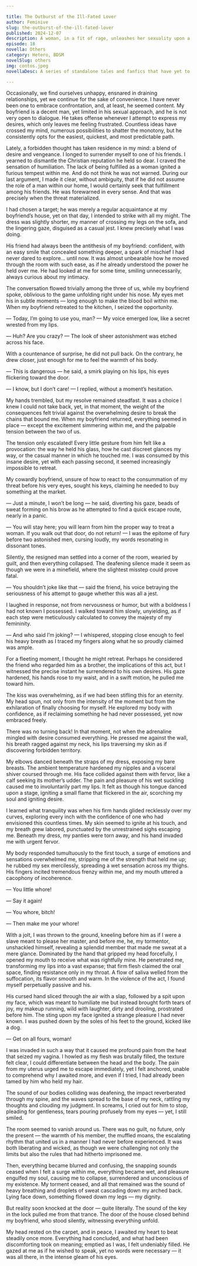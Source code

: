 ```yaml
---

title: The Outburst of the Ill-Fated Lover
author: Feminive
slug: the-outburst-of-the-ill-fated-lover
published: 2024-12-07
description: A woman, in a fit of rage, unleashes her sexuality upon a friend of her boyfriend in a manner both beautiful and poetic.
episode: 18
novella: Others
category: Hetero, BDSM
novelSlug: others
img: contos.jpeg
novellaDesc: A series of standalone tales and fanfics that have yet to be woven into a larger narrative.

---
```


Occasionally, we find ourselves unhappy, ensnared in draining relationships, yet we continue for the sake of convenience. I have never been one to embrace confrontation, and, at least, he seemed content. My boyfriend is a decent man, yet limited in his sexual approach, and he is not very open to dialogue. He takes offense whenever I attempt to express my desires, which only leaves me feeling frustrated. Countless ideas have crossed my mind, numerous possibilities to shatter the monotony, but he consistently opts for the easiest, quickest, and most predictable path.

Lately, a forbidden thought has taken residence in my mind: a blend of desire and vengeance. I longed to surrender myself to one of his friends. I yearned to dismantle the Christian reputation he held so dear. I craved the sensation of humiliation. The lack of being fulfilled as a woman ignited a furious tempest within me. And do not think he was not warned. During our last argument, I made it clear, without ambiguity, that if he did not assume the role of a man within our home, I would certainly seek that fulfillment among his friends. He was forewarned in every sense. And that was precisely when the threat materialized.

I had chosen a target; he was merely a regular acquaintance at my boyfriend’s house, yet on that day, I intended to strike with all my might. The dress was slightly shorter, my manner of crossing my legs on the sofa, and the lingering gaze, disguised as a casual jest. I knew precisely what I was doing.

His friend had always been the antithesis of my boyfriend: confident, with an easy smile that concealed something deeper, a spark of mischief I had never dared to explore… until now. It was almost unbearable how he moved through the room with such ease, as if he already understood the power he held over me. He had looked at me for some time, smiling unnecessarily, always curious about my intimacy.

The conversation flowed trivially among the three of us, while my boyfriend spoke, oblivious to the game unfolding right under his nose. My eyes met his in subtle moments — long enough to make the blood boil within me. When my boyfriend retreated to the kitchen, I seized the opportunity.

— Today, I’m going to use you, man? — My voice emerged low, like a secret wrested from my lips.

— Huh? Are you crazy? — The look of sheer astonishment was etched across his face.

With a countenance of surprise, he did not pull back. On the contrary, he drew closer, just enough for me to feel the warmth of his body.

— This is dangerous — he said, a smirk playing on his lips, his eyes flickering toward the door.

— I know, but I don’t care! — I replied, without a moment’s hesitation.

My hands trembled, but my resolve remained steadfast. It was a choice I knew I could not take back, yet, in that moment, the weight of the consequences felt trivial against the overwhelming desire to break the chains that bound me. When my boyfriend returned, everything seemed in place — except the excitement simmering within me, and the palpable tension between the two of us.

The tension only escalated! Every little gesture from him felt like a provocation: the way he held his glass, how he cast discreet glances my way, or the casual manner in which he touched me. I was consumed by this insane desire, yet with each passing second, it seemed increasingly impossible to retreat.

My cowardly boyfriend, unsure of how to react to the consummation of my threat before his very eyes, sought his keys, claiming he needed to buy something at the market.

— Just a minute, I won’t be long — he said, diverting his gaze, beads of sweat forming on his brow as he attempted to find a quick escape route, nearly in a panic.

— You will stay here; you will learn from him the proper way to treat a woman. If you walk out that door, do not return! — I was the epitome of fury before two astonished men, cursing loudly, my words resonating in dissonant tones.

Silently, the resigned man settled into a corner of the room, wearied by guilt, and then everything collapsed. The deafening silence made it seem as though we were in a minefield, where the slightest misstep could prove fatal.

— You shouldn’t joke like that — said the friend, his voice betraying the seriousness of his attempt to gauge whether this was all a jest.

I laughed in response, not from nervousness or humor, but with a boldness I had not known I possessed. I walked toward him slowly, unyielding, as if each step were meticulously calculated to convey the majesty of my femininity.

— And who said I’m joking? — I whispered, stopping close enough to feel his heavy breath as I traced my fingers along what he so proudly claimed was ample.

For a fleeting moment, I thought he might retreat. Perhaps he considered the friend who regarded him as a brother, the implications of this act, but I witnessed the precise instant he surrendered to his own desires. His gaze hardened, his hands rose to my waist, and in a swift motion, he pulled me toward him.

The kiss was overwhelming, as if we had been stifling this for an eternity. My head spun, not only from the intensity of the moment but from the exhilaration of finally choosing for myself. He explored my body with confidence, as if reclaiming something he had never possessed, yet now embraced freely.

There was no turning back! In that moment, not when the adrenaline mingled with desire consumed everything. He pressed me against the wall, his breath ragged against my neck, his lips traversing my skin as if discovering forbidden territory.

My elbows danced beneath the straps of my dress, exposing my bare breasts. The ambient temperature hardened my nipples and a visceral shiver coursed through me. His face collided against them with fervor, like a calf seeking its mother’s udder. The pain and pleasure of his wet suckling caused me to involuntarily part my lips. It felt as though his tongue danced upon a stage, igniting a small flame that flickered in the air, scorching my soul and igniting desire.

I learned what tranquility was when his firm hands glided recklessly over my curves, exploring every inch with the confidence of one who had envisioned this countless times. My skin seemed to ignite at his touch, and my breath grew labored, punctuated by the unrestrained sighs escaping me. Beneath my dress, my panties were torn away, and his hand invaded me with urgent fervor.

My body responded tumultuously to the first touch, a surge of emotions and sensations overwhelmed me, stripping me of the strength that held me up; he rubbed my sex mercilessly, spreading a wet sensation across my thighs. His fingers incited tremendous frenzy within me, and my mouth uttered a cacophony of incoherence.

— You little whore!

— Say it again!

— You whore, bitch!

— Then make me your whore!

With a jolt, I was thrown to the ground, kneeling before him as if I were a slave meant to please her master, and before me, he, my tormentor, unshackled himself, revealing a splendid member that made me sweat at a mere glance. Dominated by the hand that gripped my head forcefully, I opened my mouth to receive what was rightfully mine. He penetrated me, transforming my lips into a vast expanse; that firm flesh claimed the oral space, finding resistance only in my throat. A flow of saliva welled from the suffocation, its flavor smooth and warm. In the violence of the act, I found myself perpetually passive and his.

His cursed hand sliced through the air with a slap, followed by a spit upon my face, which was meant to humiliate me but instead brought forth tears of joy, my makeup running, wild with laughter, dirty and drooling, prostrated before him. The sting upon my face ignited a strange pleasure I had never known. I was pushed down by the soles of his feet to the ground, kicked like a dog.

— Get on all fours, woman!

I was invaded in such a way that it caused me profound pain from the heat that seized my vagina. I howled as my flesh was brutally filled, the texture felt clear, I could differentiate between the head and the body. The pain from my uterus urged me to escape immediately, yet I felt anchored, unable to comprehend why I awaited more, and even if I tried, I had already been tamed by him who held my hair.

The sound of our bodies colliding was deafening, the impact reverberated through my spine, and the waves spread to the base of my neck, rattling my thoughts and clouding my judgment. In screams, I cried out for him to stop, pleading for gentleness, tears pouring profusely from my eyes — yet, I still smiled.

The room seemed to vanish around us. There was no guilt, no future, only the present — the warmth of his member, the muffled moans, the escalating rhythm that united us in a manner I had never before experienced. It was both liberating and wicked, as though we were challenging not only the limits but also the rules that had hitherto imprisoned me.

Then, everything became blurred and confusing, the snapping sounds ceased when I felt a surge within me, everything became wet, and pleasure engulfed my soul, causing me to collapse, surrendered and unconscious of my existence. My torment ceased, and all that remained was the sound of heavy breathing and droplets of sweat cascading down my arched back. Lying face down, something flowed down my legs — my dignity.

But reality soon knocked at the door — quite literally. The sound of the key in the lock pulled me from that trance. The door of the house closed behind my boyfriend, who stood silently, witnessing everything unfold.

My head rested on the carpet, and in peace, I awaited my heart to beat steadily once more. Everything had concluded, and what had been discomforting took on meaning; emptied as I was, I felt undeniably filled. He gazed at me as if he wished to speak, yet no words were necessary — it was all there, in the intense gleam of his eyes.